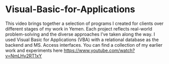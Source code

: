 # Visual-Basic-for-Applications
This video brings together a selection of programs I created for clients over different stages of my work in Yemen. Each project reflects real-world problem-solving and the diverse approaches I’ve taken along the way. I used Visual Basic for Applications (VBA) with a relational database as the backend and MS. Access interfaces.
You can find a collection of my earlier work and experiments here https://www.youtube.com/watch?v=NmLHy2RT1xY
